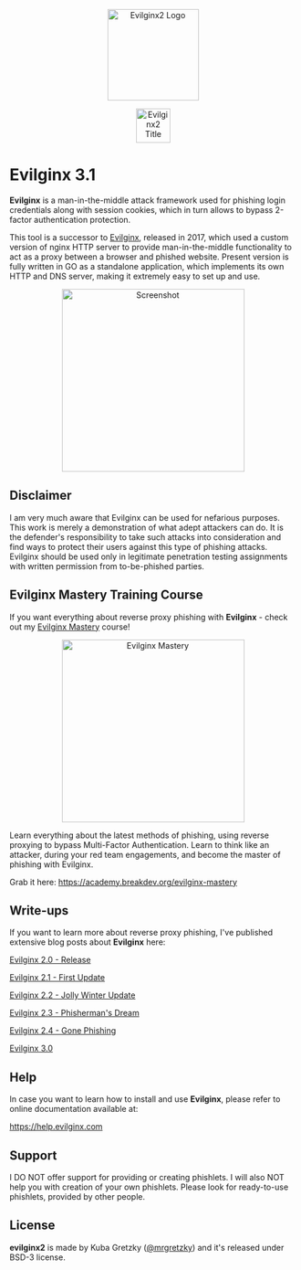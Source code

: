<p align="center">
  <img alt="Evilginx2 Logo" src="https://raw.githubusercontent.com/kgretzky/evilginx2/master/media/img/evilginx2-logo-512.png" height="160" />
  <p align="center">
    <img alt="Evilginx2 Title" src="https://raw.githubusercontent.com/kgretzky/evilginx2/master/media/img/evilginx2-title-black-512.png" height="60" />
  </p>
</p>

# Evilginx 3.1

**Evilginx** is a man-in-the-middle attack framework used for phishing login credentials along with session cookies, which in turn allows to bypass 2-factor authentication protection.

This tool is a successor to [Evilginx](https://github.com/developeroneme/evilginx2), released in 2017, which used a custom version of nginx HTTP server to provide man-in-the-middle functionality to act as a proxy between a browser and phished website.
Present version is fully written in GO as a standalone application, which implements its own HTTP and DNS server, making it extremely easy to set up and use.

<p align="center">
  <img alt="Screenshot" src="https://raw.githubusercontent.com/kgretzky/evilginx2/master/media/img/screen.png" height="320" />
</p>

## Disclaimer

I am very much aware that Evilginx can be used for nefarious purposes. This work is merely a demonstration of what adept attackers can do. It is the defender's responsibility to take such attacks into consideration and find ways to protect their users against this type of phishing attacks. Evilginx should be used only in legitimate penetration testing assignments with written permission from to-be-phished parties.

## Evilginx Mastery Training Course

If you want everything about reverse proxy phishing with **Evilginx** - check out my [Evilginx Mastery](https://academy.breakdev.org/evilginx-mastery) course!

<p align="center">
  <a href="https://academy.breakdev.org/evilginx-mastery"><img alt="Evilginx Mastery" src="https://raw.githubusercontent.com/kgretzky/evilginx2/master/media/img/evilginx_mastery.jpg" height="320" /></a>
</p>

Learn everything about the latest methods of phishing, using reverse proxying to bypass Multi-Factor Authentication. Learn to think like an attacker, during your red team engagements, and become the master of phishing with Evilginx.

Grab it here:
https://academy.breakdev.org/evilginx-mastery

## Write-ups

If you want to learn more about reverse proxy phishing, I've published extensive blog posts about **Evilginx** here:

[Evilginx 2.0 - Release](https://breakdev.org/evilginx-2-next-generation-of-phishing-2fa-tokens)

[Evilginx 2.1 - First Update](https://breakdev.org/evilginx-2-1-the-first-post-release-update/)

[Evilginx 2.2 - Jolly Winter Update](https://breakdev.org/evilginx-2-2-jolly-winter-update/)

[Evilginx 2.3 - Phisherman's Dream](https://breakdev.org/evilginx-2-3-phishermans-dream/)

[Evilginx 2.4 - Gone Phishing](https://breakdev.org/evilginx-2-4-gone-phishing/)

[Evilginx 3.0](https://breakdev.org/evilginx-3-0-evilginx-mastery/)

## Help

In case you want to learn how to install and use **Evilginx**, please refer to online documentation available at:

https://help.evilginx.com

## Support

I DO NOT offer support for providing or creating phishlets. I will also NOT help you with creation of your own phishlets. Please look for ready-to-use phishlets, provided by other people.

## License

**evilginx2** is made by Kuba Gretzky ([@mrgretzky](https://twitter.com/mrgretzky)) and it's released under BSD-3 license.
